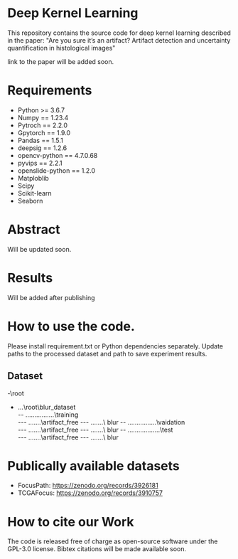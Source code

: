 # Deep Kernel Learning
This repository contains the source code for deep kernel learning described in the paper: "Are you sure it’s an artifact? Artifact detection and uncertainty quantification in histological images"

link to the paper will be added soon.

# Requirements
- Python >= 3.6.7
- Numpy == 1.23.4
- Pytroch == 2.2.0
- Gpytorch == 1.9.0
- Pandas == 1.5.1
- deepsig == 1.2.6
- opencv-python == 4.7.0.68
- pyvips == 2.2.1
- openslide-python == 1.2.0
- Matploblib
- Scipy
- Scikit-learn
- Seaborn

# Abstract
Will be updated soon.

# Results
Will be added after publishing

# How to use the code.
Please install requirement.txt or Python dependencies separately.
Update paths to the processed dataset and path to save experiment results.
## Dataset 
-\root
-    ...\root\blur_dataset\
  --        ................\training\
    ---                        \.......\artifact_free
    ---                        \.......\ blur
--          ................\vaidation\
    ---                        \.......\artifact_free
      ---                      \.......\ blur
--         ..................\test\
     ---                       \.......\artifact_free
      ---                      \.......\ blur

# Publically available datasets
- FocusPath: https://zenodo.org/records/3926181
- TCGAFocus: https://zenodo.org/records/3910757

# How to cite our Work
The code is released free of charge as open-source software under the GPL-3.0 license. Bibtex citations will be made available soon.

